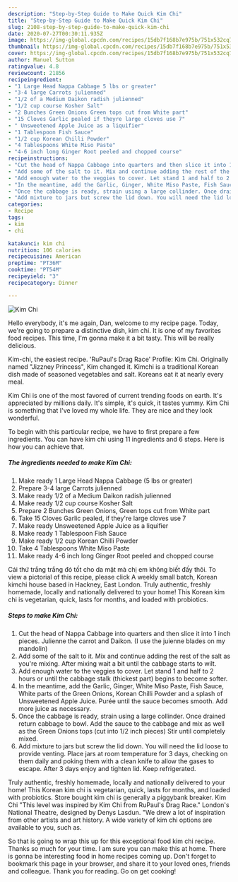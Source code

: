 ```yaml
---
description: "Step-by-Step Guide to Make Quick Kim Chi"
title: "Step-by-Step Guide to Make Quick Kim Chi"
slug: 2108-step-by-step-guide-to-make-quick-kim-chi
date: 2020-07-27T00:30:11.935Z
image: https://img-global.cpcdn.com/recipes/15db7f168b7e975b/751x532cq70/kim-chi-recipe-main-photo.jpg
thumbnail: https://img-global.cpcdn.com/recipes/15db7f168b7e975b/751x532cq70/kim-chi-recipe-main-photo.jpg
cover: https://img-global.cpcdn.com/recipes/15db7f168b7e975b/751x532cq70/kim-chi-recipe-main-photo.jpg
author: Manuel Sutton
ratingvalue: 4.8
reviewcount: 21856
recipeingredient:
- "1 Large Head Nappa Cabbage 5 lbs or greater"
- "3-4 large Carrots julienned"
- "1/2 of a Medium Daikon radish julienned"
- "1/2 cup course Kosher Salt"
- "2 Bunches Green Onions Green tops cut from White part"
- "15 Cloves Garlic pealed if theyre large cloves use 7"
- " Unsweetened Apple Juice as a liquifier"
- "1 Tablespoon Fish Sauce"
- "1/2 cup Korean Chilli Powder"
- "4 Tablespoons White Miso Paste"
- "4-6 inch long Ginger Root peeled and chopped course"
recipeinstructions:
- "Cut the head of Nappa Cabbage into quarters and then slice it into 1 inch pieces. Julienne the carrot and Daikon. (I use the juienne blades on my mandolin)"
- "Add some of the salt to it. Mix and continue adding the rest of the salt as you&#39;re mixing. After mixing wait a bit until the cabbage starts to wilt."
- "Add enough water to the veggies to cover. Let stand 1 and half to 2 hours or until the cabbage stalk (thickest part) begins to become softer."
- "In the meantime, add the Garlic, Ginger, White Miso Paste, Fish Sauce, White parts of the Green Onions, Korean Chilli Powder and a splash of Unsweetened Apple Juice. Purée until the sauce becomes smooth. Add more juice as necessary."
- "Once the cabbage is ready, strain using a large collinder. Once drained return cabbage to bowl. Add the sauce to the cabbage and mix as well as the Green Onions tops (cut into 1/2 inch pieces) Stir until completely mixed."
- "Add mixture to jars but screw the lid down. You will need the lid loose to provide venting. Place jars at room temperature for 3 days, checking on them daily and poking them with a clean knife to allow the gases to escape. After 3 days enjoy and tighten lid. Keep refrigerated."
categories:
- Recipe
tags:
- kim
- chi

katakunci: kim chi 
nutrition: 106 calories
recipecuisine: American
preptime: "PT36M"
cooktime: "PT54M"
recipeyield: "3"
recipecategory: Dinner

---
```



![Kim Chi](https://img-global.cpcdn.com/recipes/15db7f168b7e975b/751x532cq70/kim-chi-recipe-main-photo.jpg)

Hello everybody, it's me again, Dan, welcome to my recipe page. Today, we're going to prepare a distinctive dish, kim chi. It is one of my favorites food recipes. This time, I'm gonna make it a bit tasty. This will be really delicious.

Kim-chi, the easiest recipe. &#39;RuPaul&#39;s Drag Race&#39; Profile: Kim Chi. Originally named &#34;Jizzney Princess&#34;, Kim changed it. Kimchi is a traditional Korean dish made of seasoned vegetables and salt. Koreans eat it at nearly every meal.

Kim Chi is one of the most favored of current trending foods on earth. It's appreciated by millions daily. It's simple, it's quick, it tastes yummy. Kim Chi is something that I've loved my whole life. They are nice and they look wonderful.


To begin with this particular recipe, we have to first prepare a few ingredients. You can have kim chi using 11 ingredients and 6 steps. Here is how you can achieve that.

<!--inarticleads1-->

##### The ingredients needed to make Kim Chi:

1. Make ready 1 Large Head Nappa Cabbage (5 lbs or greater)
1. Prepare 3-4 large Carrots julienned
1. Make ready 1/2 of a Medium Daikon radish julienned
1. Make ready 1/2 cup course Kosher Salt
1. Prepare 2 Bunches Green Onions, Green tops cut from White part
1. Take 15 Cloves Garlic pealed, if they&#39;re large cloves use 7
1. Make ready  Unsweetened Apple Juice as a liquifier
1. Make ready 1 Tablespoon Fish Sauce
1. Make ready 1/2 cup Korean Chilli Powder
1. Take 4 Tablespoons White Miso Paste
1. Make ready 4-6 inch long Ginger Root peeled and chopped course


Cái thứ trắng trắng đó tốt cho da mặt mà chị em không biết đấy thôi. To view a pictorial of this recipe, please click A weekly small batch, Korean kimchi house based in Hackney, East London. Truly authentic, freshly homemade, locally and nationally delivered to your home! This Korean kim chi is vegetarian, quick, lasts for months, and loaded with probiotics. 

<!--inarticleads2-->

##### Steps to make Kim Chi:

1. Cut the head of Nappa Cabbage into quarters and then slice it into 1 inch pieces. Julienne the carrot and Daikon. (I use the juienne blades on my mandolin)
1. Add some of the salt to it. Mix and continue adding the rest of the salt as you&#39;re mixing. After mixing wait a bit until the cabbage starts to wilt.
1. Add enough water to the veggies to cover. Let stand 1 and half to 2 hours or until the cabbage stalk (thickest part) begins to become softer.
1. In the meantime, add the Garlic, Ginger, White Miso Paste, Fish Sauce, White parts of the Green Onions, Korean Chilli Powder and a splash of Unsweetened Apple Juice. Purée until the sauce becomes smooth. Add more juice as necessary.
1. Once the cabbage is ready, strain using a large collinder. Once drained return cabbage to bowl. Add the sauce to the cabbage and mix as well as the Green Onions tops (cut into 1/2 inch pieces) Stir until completely mixed.
1. Add mixture to jars but screw the lid down. You will need the lid loose to provide venting. Place jars at room temperature for 3 days, checking on them daily and poking them with a clean knife to allow the gases to escape. After 3 days enjoy and tighten lid. Keep refrigerated.


Truly authentic, freshly homemade, locally and nationally delivered to your home! This Korean kim chi is vegetarian, quick, lasts for months, and loaded with probiotics. Store bought kim chi is generally a piggybank breaker. Kim Chi &#34;This level was inspired by Kim Chi from RuPaul&#39;s Drag Race.&#34; London&#39;s National Theatre, designed by Denys Lasdun. &#34;We drew a lot of inspiration from other artists and art history. A wide variety of kim chi options are available to you, such as. 

So that is going to wrap this up for this exceptional food kim chi recipe. Thanks so much for your time. I am sure you can make this at home. There is gonna be interesting food in home recipes coming up. Don't forget to bookmark this page in your browser, and share it to your loved ones, friends and colleague. Thank you for reading. Go on get cooking!
